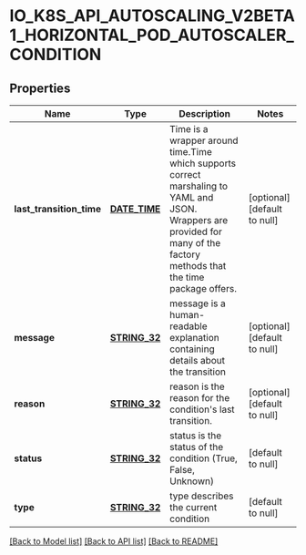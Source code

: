 # IO_K8S_API_AUTOSCALING_V2BETA1_HORIZONTAL_POD_AUTOSCALER_CONDITION

## Properties
Name | Type | Description | Notes
------------ | ------------- | ------------- | -------------
**last_transition_time** | [**DATE_TIME**](DATE_TIME.md) | Time is a wrapper around time.Time which supports correct marshaling to YAML and JSON.  Wrappers are provided for many of the factory methods that the time package offers. | [optional] [default to null]
**message** | [**STRING_32**](STRING_32.md) | message is a human-readable explanation containing details about the transition | [optional] [default to null]
**reason** | [**STRING_32**](STRING_32.md) | reason is the reason for the condition&#39;s last transition. | [optional] [default to null]
**status** | [**STRING_32**](STRING_32.md) | status is the status of the condition (True, False, Unknown) | [default to null]
**type** | [**STRING_32**](STRING_32.md) | type describes the current condition | [default to null]

[[Back to Model list]](../README.md#documentation-for-models) [[Back to API list]](../README.md#documentation-for-api-endpoints) [[Back to README]](../README.md)


